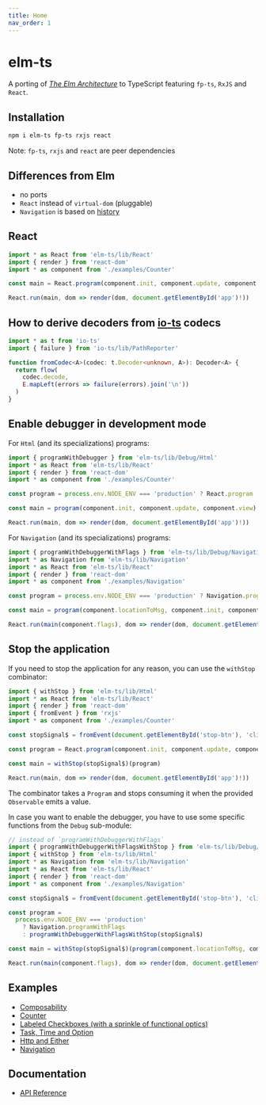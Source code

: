 ```yaml
---
title: Home
nav_order: 1
---
```


# elm-ts

A porting of [_The Elm Architecture_](https://guide.elm-lang.org/architecture/) to TypeScript featuring `fp-ts`, `RxJS` and `React`.

## Installation

```sh
npm i elm-ts fp-ts rxjs react
```

Note: `fp-ts`, `rxjs` and `react` are peer dependencies

## Differences from Elm

- no ports
- `React` instead of `virtual-dom` (pluggable)
- `Navigation` is based on [history](https://github.com/ReactTraining/history)

## React

```ts
import * as React from 'elm-ts/lib/React'
import { render } from 'react-dom'
import * as component from './examples/Counter'

const main = React.program(component.init, component.update, component.view)

React.run(main, dom => render(dom, document.getElementById('app')!))
```

## How to derive decoders from [io-ts](https://github.com/gcanti/io-ts) codecs

```ts
import * as t from 'io-ts'
import { failure } from 'io-ts/lib/PathReporter'

function fromCodec<A>(codec: t.Decoder<unknown, A>): Decoder<A> {
  return flow(
    codec.decode,
    E.mapLeft(errors => failure(errors).join('\n'))
  )
}
```

## Enable debugger in development mode

For `Html` (and its specializations) programs:

```ts
import { programWithDebugger } from 'elm-ts/lib/Debug/Html'
import * as React from 'elm-ts/lib/React'
import { render } from 'react-dom'
import * as component from './examples/Counter'

const program = process.env.NODE_ENV === 'production' ? React.program : programWithDebugger

const main = program(component.init, component.update, component.view)

React.run(main, dom => render(dom, document.getElementById('app')!))
```

For `Navigation` (and its specializations) programs:

```ts
import { programWithDebuggerWithFlags } from 'elm-ts/lib/Debug/Navigation'
import * as Navigation from 'elm-ts/lib/Navigation'
import * as React from 'elm-ts/lib/React'
import { render } from 'react-dom'
import * as component from './examples/Navigation'

const program = process.env.NODE_ENV === 'production' ? Navigation.programWithFlags : programWithDebuggerWithFlags

const main = program(component.locationToMsg, component.init, component.update, component.view)

React.run(main(component.flags), dom => render(dom, document.getElementById('app')!))
```

## Stop the application

If you need to stop the application for any reason, you can use the `withStop` combinator:

```ts
import { withStop } from 'elm-ts/lib/Html'
import * as React from 'elm-ts/lib/React'
import { render } from 'react-dom'
import { fromEvent } from 'rxjs'
import * as component from './examples/Counter'

const stopSignal$ = fromEvent(document.getElementById('stop-btn'), 'click')

const program = React.program(component.init, component.update, component.view)

const main = withStop(stopSignal$)(program)

React.run(main, dom => render(dom, document.getElementById('app')!))
```

The combinator takes a `Program` and stops consuming it when the provided `Observable` emits a value.

In case you want to enable the debugger, you have to use some specific functions from the `Debug` sub-module:

```ts
// instead of `programWithDebuggerWithFlags`
import { programWithDebuggerWithFlagsWithStop } from 'elm-ts/lib/Debug/Navigation'
import { withStop } from 'elm-ts/lib/Html'
import * as Navigation from 'elm-ts/lib/Navigation'
import * as React from 'elm-ts/lib/React'
import { render } from 'react-dom'
import * as component from './examples/Navigation'

const stopSignal$ = fromEvent(document.getElementById('stop-btn'), 'click')

const program =
  process.env.NODE_ENV === 'production'
    ? Navigation.programWithFlags
    : programWithDebuggerWithFlagsWithStop(stopSignal$)

const main = withStop(stopSignal$)(program(component.locationToMsg, component.init, component.update, component.view))

React.run(main(component.flags), dom => render(dom, document.getElementById('app')!))
```

## Examples

- [Composability](examples/Composability/index.tsx)
- [Counter](examples/Counter.tsx)
- [Labeled Checkboxes (with a sprinkle of functional optics)](examples/LabeledCheckboxes.tsx)
- [Task, Time and Option](examples/Task.tsx)
- [Http and Either](examples/Http.tsx)
- [Navigation](examples/Navigation.tsx)

## Documentation

- [API Reference](https://gcanti.github.io/elm-ts)
